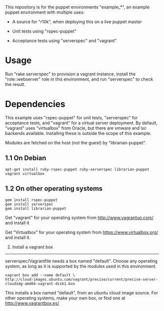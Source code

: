 This repository is for the puppet environments "example_*", an example puppet
environment with multiple uses:

* A source for "r10k", when deploying this on a live puppet master

* Unit tests using "rspec-puppet"

* Acceptance tests using "serverspec" and "vagrant"

Usage
=====

Run "rake serverspec" to provision a vagrant instance, install the
"role::webserver" role in this environment, and run "serverspec" to check the
result.

Dependencies
============

This example uses "rspec-puppet" for unit tests, "serverspec" for acceptance
tests, and "vagrant" for a virtual server deployment. By default, "vagrant"
uses "virtualbox" from Oracle, but there are vmware and lxc backends available.
Installing these is outside the scope of this example.

Modules are fetched on the host (not the guest) by "librarian-puppet".

1.1 On Debian
-------------

    apt-get install ruby-rspec-puppet ruby-serverspec librarian-puppet vagrant virtualbox

1.2 On other operating systems
------------------------------

    gem install rspec-puppet
    gem install serverspec
    gem install librarian-puppet

Get "vagrant" for your operating system from http://www.vagrantup.com/ and
install it

Get "Virtualbox" for your operating system from https://www.virtualbox.org/ and
install it.

2. Install a vagrant box
------------------------

serverspec/Vagrantfile needs a box named "default".  Choose any operating
system, as long as it is supported by the modules used in this environment.

    vagrant box add --name default \
    http://cloud-images.ubuntu.com/vagrant/precise/current/precise-server-cloudimg-amd64-vagrant-disk1.box

This installs a box named "default", from an ubuntu cloud image source. For
other operating systems, make your own box, or find one at
http://www.vagrantbox.es/
